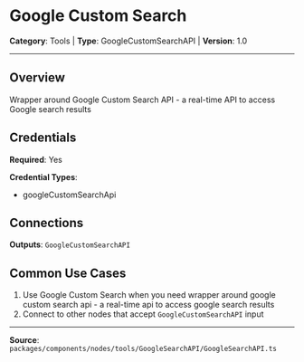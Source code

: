 # Google Custom Search

**Category**: Tools | **Type**: GoogleCustomSearchAPI | **Version**: 1.0

---

## Overview

Wrapper around Google Custom Search API - a real-time API to access Google search results

## Credentials

**Required**: Yes

**Credential Types**:
- googleCustomSearchApi

## Connections

**Outputs**: `GoogleCustomSearchAPI`

## Common Use Cases

1. Use Google Custom Search when you need wrapper around google custom search api - a real-time api to access google search results
2. Connect to other nodes that accept `GoogleCustomSearchAPI` input

---

**Source**: `packages/components/nodes/tools/GoogleSearchAPI/GoogleSearchAPI.ts`